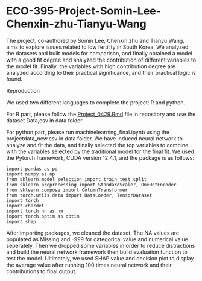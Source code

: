 # ECO-395-Project-Somin-Lee-Chenxin-zhu-Tianyu-Wang
The project, co-authored by Somin Lee, Chenxin zhu and Tianyu Wang, aims to explore issues related to low fertility in South Korea. We analyzed the datasets and built models for comparison, and finally obtained a model with a good fit degree and analyzed the contribution of different variables to the model fit. Finally, the variables with high contribution degree are analyzed according to their practical significance, and their practical logic is found.

Reproduction

We used two different languages to complete the project: R and python. 

For R part, please follow the [Project_0429.Rmd](./data/Project_0429.Rmd) file in repository and use the dataset Data,csv in data folder.


For python part, please run machinelearning_final.ipynb using the projectdata_new.csv in data folder. We have induced neural network to analyze and fit the data, and finally selected the top variables to combine with the variables selected by the traditional model for the final fit. We used the Pytorch framework, CUDA version 12.4.1, and the package is as follows:
```
import pandas as pd
import numpy as np
from sklearn.model_selection import train_test_split
from sklearn.preprocessing import StandardScaler, OneHotEncoder
from sklearn.compose import ColumnTransformer
from torch.utils.data import DataLoader, TensorDataset
import torch
import chardet
import torch.nn as nn
import torch.optim as optim
import shap
```
After importing packages, we cleaned the dataset. The NA values are populated as Missing and -999 for categorical value and numerical value seperately. Then we dropped some variables in order to reduce distractions and build the neural network framework then build evaluation function to test the model.
Ultimately, we used SHAP value and decision plot to display the average value after running 100 times neural network and their contributions to final output.
